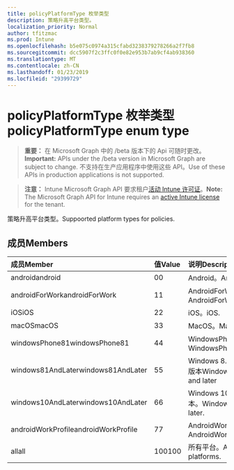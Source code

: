 ```yaml
---
title: policyPlatformType 枚举类型
description: 策略升高平台类型。
localization_priority: Normal
author: tfitzmac
ms.prod: Intune
ms.openlocfilehash: b5e075c0974a315cfabd3238379278266a2f7fb8
ms.sourcegitcommit: dcc5907f2c3ffc0f0e82e953b7ab9cf4ab938360
ms.translationtype: MT
ms.contentlocale: zh-CN
ms.lasthandoff: 01/23/2019
ms.locfileid: "29399729"
---
```

# <a name="policyplatformtype-enum-type"></a><span data-ttu-id="df299-103">policyPlatformType 枚举类型</span><span class="sxs-lookup"><span data-stu-id="df299-103">policyPlatformType enum type</span></span>

> <span data-ttu-id="df299-104">**重要：** 在 Microsoft Graph 中的 /beta 版本下的 Api 可随时更改。</span><span class="sxs-lookup"><span data-stu-id="df299-104">**Important:** APIs under the /beta version in Microsoft Graph are subject to change.</span></span> <span data-ttu-id="df299-105">不支持在生产应用程序中使用这些 API。</span><span class="sxs-lookup"><span data-stu-id="df299-105">Use of these APIs in production applications is not supported.</span></span>

> <span data-ttu-id="df299-106">**注意：** Intune Microsoft Graph API 要求租户[活动 Intune 许可证](https://go.microsoft.com/fwlink/?linkid=839381)。</span><span class="sxs-lookup"><span data-stu-id="df299-106">**Note:** The Microsoft Graph API for Intune requires an [active Intune license](https://go.microsoft.com/fwlink/?linkid=839381) for the tenant.</span></span>

<span data-ttu-id="df299-107">策略升高平台类型。</span><span class="sxs-lookup"><span data-stu-id="df299-107">Suppoorted platform types for policies.</span></span>

## <a name="members"></a><span data-ttu-id="df299-108">成员</span><span class="sxs-lookup"><span data-stu-id="df299-108">Members</span></span>
|<span data-ttu-id="df299-109">成员</span><span class="sxs-lookup"><span data-stu-id="df299-109">Member</span></span>|<span data-ttu-id="df299-110">值</span><span class="sxs-lookup"><span data-stu-id="df299-110">Value</span></span>|<span data-ttu-id="df299-111">说明</span><span class="sxs-lookup"><span data-stu-id="df299-111">Description</span></span>|
|:---|:---|:---|
|<span data-ttu-id="df299-112">android</span><span class="sxs-lookup"><span data-stu-id="df299-112">android</span></span>|<span data-ttu-id="df299-113">0</span><span class="sxs-lookup"><span data-stu-id="df299-113">0</span></span>|<span data-ttu-id="df299-114">Android。</span><span class="sxs-lookup"><span data-stu-id="df299-114">Android.</span></span>|
|<span data-ttu-id="df299-115">androidForWork</span><span class="sxs-lookup"><span data-stu-id="df299-115">androidForWork</span></span>|<span data-ttu-id="df299-116">1</span><span class="sxs-lookup"><span data-stu-id="df299-116">1</span></span>|<span data-ttu-id="df299-117">AndroidForWork。</span><span class="sxs-lookup"><span data-stu-id="df299-117">AndroidForWork.</span></span>|
|<span data-ttu-id="df299-118">iOS</span><span class="sxs-lookup"><span data-stu-id="df299-118">iOS</span></span>|<span data-ttu-id="df299-119">2</span><span class="sxs-lookup"><span data-stu-id="df299-119">2</span></span>|<span data-ttu-id="df299-120">iOS。</span><span class="sxs-lookup"><span data-stu-id="df299-120">iOS.</span></span>|
|<span data-ttu-id="df299-121">macOS</span><span class="sxs-lookup"><span data-stu-id="df299-121">macOS</span></span>|<span data-ttu-id="df299-122">3</span><span class="sxs-lookup"><span data-stu-id="df299-122">3</span></span>|<span data-ttu-id="df299-123">MacOS。</span><span class="sxs-lookup"><span data-stu-id="df299-123">MacOS.</span></span>|
|<span data-ttu-id="df299-124">windowsPhone81</span><span class="sxs-lookup"><span data-stu-id="df299-124">windowsPhone81</span></span>|<span data-ttu-id="df299-125">4</span><span class="sxs-lookup"><span data-stu-id="df299-125">4</span></span>|<span data-ttu-id="df299-126">WindowsPhone 8.1。</span><span class="sxs-lookup"><span data-stu-id="df299-126">WindowsPhone 8.1.</span></span>|
|<span data-ttu-id="df299-127">windows81AndLater</span><span class="sxs-lookup"><span data-stu-id="df299-127">windows81AndLater</span></span>|<span data-ttu-id="df299-128">5</span><span class="sxs-lookup"><span data-stu-id="df299-128">5</span></span>|<span data-ttu-id="df299-129">Windows 8.1 及更高版本</span><span class="sxs-lookup"><span data-stu-id="df299-129">Windows 8.1 and later</span></span>|
|<span data-ttu-id="df299-130">windows10AndLater</span><span class="sxs-lookup"><span data-stu-id="df299-130">windows10AndLater</span></span>|<span data-ttu-id="df299-131">6</span><span class="sxs-lookup"><span data-stu-id="df299-131">6</span></span>|<span data-ttu-id="df299-132">Windows 10 及更高版本。</span><span class="sxs-lookup"><span data-stu-id="df299-132">Windows 10 and later.</span></span>|
|<span data-ttu-id="df299-133">androidWorkProfile</span><span class="sxs-lookup"><span data-stu-id="df299-133">androidWorkProfile</span></span>|<span data-ttu-id="df299-134">7</span><span class="sxs-lookup"><span data-stu-id="df299-134">7</span></span>|<span data-ttu-id="df299-135">AndroidWorkProfile。</span><span class="sxs-lookup"><span data-stu-id="df299-135">AndroidWorkProfile.</span></span>|
|<span data-ttu-id="df299-136">all</span><span class="sxs-lookup"><span data-stu-id="df299-136">all</span></span>|<span data-ttu-id="df299-137">100</span><span class="sxs-lookup"><span data-stu-id="df299-137">100</span></span>|<span data-ttu-id="df299-138">所有平台。</span><span class="sxs-lookup"><span data-stu-id="df299-138">All platforms.</span></span>|




